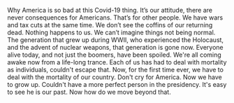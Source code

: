 Why America is so bad at this Covid-19 thing. It’s our attitude, there are never consequences for Americans. That’s for other people. We have wars and tax cuts at the same time. We don’t see the coffins of our returning dead. Nothing happens to us. We can’t imagine things not being normal. The generation that grew up during WWII, who experienced the Holocaust, and the advent of nuclear weapons, that generation is gone now. Everyone alive today, and not just the boomers, have been spoiled. We're all coming awake now from a life-long trance. Each of us has had to deal with mortality as individuals, couldn't escape that. Now, for the first time ever, we have to deal with the mortality of our country. Don't cry for America. Now we have to grow up. Couldn't have a more perfect person in the presidency. It's easy to see he is our past. Now how do we move beyond that. 
